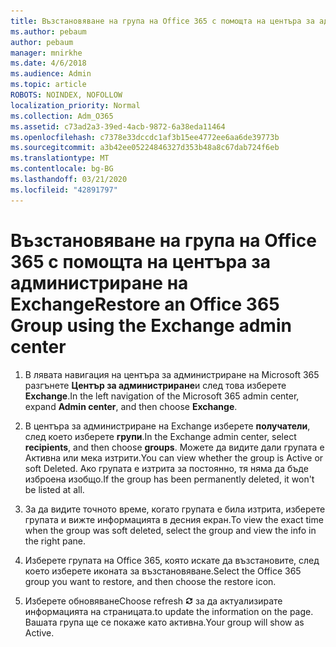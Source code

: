 ```yaml
---
title: Възстановяване на група на Office 365 с помощта на центъра за администриране на Exchange
ms.author: pebaum
author: pebaum
manager: mnirkhe
ms.date: 4/6/2018
ms.audience: Admin
ms.topic: article
ROBOTS: NOINDEX, NOFOLLOW
localization_priority: Normal
ms.collection: Adm_O365
ms.assetid: c73ad2a3-39ed-4acb-9872-6a38eda11464
ms.openlocfilehash: c7378e33dccdc1af3b15ee4772ee6aa6de39773b
ms.sourcegitcommit: a3b42ee05224846327d353b48a8c67dab724f6eb
ms.translationtype: MT
ms.contentlocale: bg-BG
ms.lasthandoff: 03/21/2020
ms.locfileid: "42891797"
---
```

# <a name="restore-an-office-365-group-using-the-exchange-admin-center"></a><span data-ttu-id="32a1c-102">Възстановяване на група на Office 365 с помощта на центъра за администриране на Exchange</span><span class="sxs-lookup"><span data-stu-id="32a1c-102">Restore an Office 365 Group using the Exchange admin center</span></span>

1. <span data-ttu-id="32a1c-103">В лявата навигация на центъра за администриране на Microsoft 365 разгънете **Център за администриране**и след това изберете **Exchange**.</span><span class="sxs-lookup"><span data-stu-id="32a1c-103">In the left navigation of the Microsoft 365 admin center, expand **Admin center**, and then choose **Exchange**.</span></span>
    
2. <span data-ttu-id="32a1c-104">В центъра за администриране на Exchange изберете **получатели**, след което изберете **групи**.</span><span class="sxs-lookup"><span data-stu-id="32a1c-104">In the Exchange admin center, select **recipients**, and then choose **groups**.</span></span> <span data-ttu-id="32a1c-105">Можете да видите дали групата е Активна или мека изтрити.</span><span class="sxs-lookup"><span data-stu-id="32a1c-105">You can view whether the group is Active or soft Deleted.</span></span> <span data-ttu-id="32a1c-106">Ако групата е изтрита за постоянно, тя няма да бъде изброена изобщо.</span><span class="sxs-lookup"><span data-stu-id="32a1c-106">If the group has been permanently deleted, it won't be listed at all.</span></span>
    
3. <span data-ttu-id="32a1c-107">За да видите точното време, когато групата е била изтрита, изберете групата и вижте информацията в десния екран.</span><span class="sxs-lookup"><span data-stu-id="32a1c-107">To view the exact time when the group was soft deleted, select the group and view the info in the right pane.</span></span>
    
4. <span data-ttu-id="32a1c-108">Изберете групата на Office 365, която искате да възстановите, след което изберете иконата за възстановяване.</span><span class="sxs-lookup"><span data-stu-id="32a1c-108">Select the Office 365 group you want to restore, and then choose the restore icon.</span></span>
    
5. <span data-ttu-id="32a1c-109">Изберете обновяване</span><span class="sxs-lookup"><span data-stu-id="32a1c-109">Choose refresh</span></span> ![Икона за обновяване](media/6464df90-2a91-4c1f-92a6-9a38c7696ac3.gif) <span data-ttu-id="32a1c-111">за да актуализирате информацията на страницата.</span><span class="sxs-lookup"><span data-stu-id="32a1c-111">to update the information on the page.</span></span> <span data-ttu-id="32a1c-112">Вашата група ще се покаже като активна.</span><span class="sxs-lookup"><span data-stu-id="32a1c-112">Your group will show as Active.</span></span> 
    

